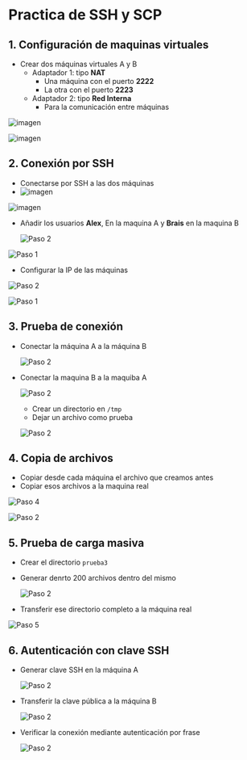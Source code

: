 # Practica de SSH y SCP

## 1. Configuración de maquinas virtuales

- Crear dos máquinas virtuales A y B
  - Adaptador 1: tipo **NAT**
    - Una máquina con el puerto **2222**
    - La otra con el puerto **2223**
  - Adaptador 2: tipo **Red Interna**
    - Para la comunicación entre máquinas

![imagen](imagenes/imagen_1_1.png)

![imagen](imagenes/imagen_1_2.png)

## 2. Conexión por SSH

- Conectarse por SSH a las dos máquinas
- 
  ![imagen](imagenes/imagen_2_1.png)
  
![imagen](imagenes/imagen_2_2.png)

- Añadir los usuarios **Alex**, En la maquina A y **Brais** en la maquina B
  
  ![Paso 2](imagenes/imagen_2_3.png)
  
![Paso 1](imagenes/imagen_3_1.png)

- Configurar la IP de las máquinas

![Paso 2](imagenes/imagen_3_2.png)

![Paso 1](imagenes/imagen_3_3.png)

## 3. Prueba de conexión

- Conectar la máquina A a la máquina B

  ![Paso 2](imagenes/imagen_3_4.png)
  
- Conectar la maquina B a la maquiba A
  
    ![Paso 2](imagenes/imagen_4_1.png)
  
  - Crear un directorio en `/tmp`
  - Dejar un archivo como prueba

  ![Paso 2](imagenes/imagen_4_2.png)

## 4. Copia de archivos

- Copiar desde cada máquina el archivo que creamos antes
- Copiar esos archivos a la maquina real

![Paso 4](imagenes/imagen_4_3.png)

  ![Paso 2](imagenes/imagen_5_1.png)
  
## 5. Prueba de carga masiva

- Crear el directorio `prueba3`
- Generar denrto 200 archivos dentro del mismo
  
    ![Paso 2](imagenes/imagen_5_2.png)
  
- Transferir ese directorio completo a la máquina real

![Paso 5](imagenes/imagen_6_1.png)

## 6. Autenticación con clave SSH

- Generar clave SSH en la máquina A
  
    ![Paso 2](imagenes/imagen_6_2.png)
  
- Transferir la clave pública a la máquina B
  
    ![Paso 2](imagenes/imagen_7_1.png)

- Verificar la conexión mediante autenticación por frase
  
    ![Paso 2](imagenes/imagen_7_2.png)


